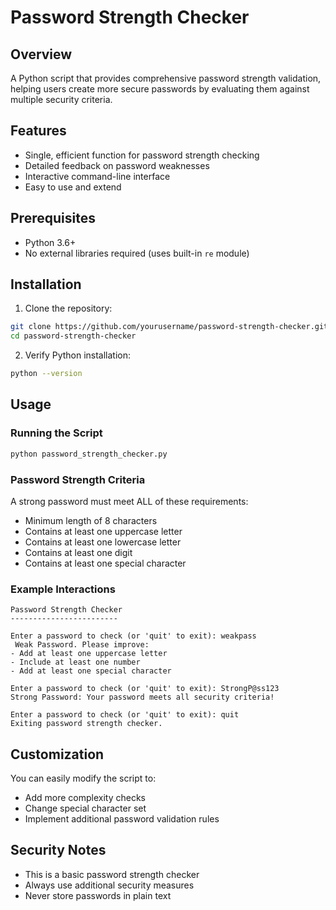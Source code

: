# Password Strength Checker

## Overview

A Python script that provides comprehensive password strength validation, helping users create more secure passwords by evaluating them against multiple security criteria.

## Features

- Single, efficient function for password strength checking
- Detailed feedback on password weaknesses
- Interactive command-line interface
- Easy to use and extend

## Prerequisites

- Python 3.6+
- No external libraries required (uses built-in `re` module)

## Installation

1. Clone the repository:
```bash
git clone https://github.com/yourusername/password-strength-checker.git
cd password-strength-checker
```

2. Verify Python installation:
```bash
python --version
```

## Usage

### Running the Script

```bash
python password_strength_checker.py
```

### Password Strength Criteria

A strong password must meet ALL of these requirements:
- Minimum length of 8 characters
- Contains at least one uppercase letter
- Contains at least one lowercase letter
- Contains at least one digit
- Contains at least one special character

### Example Interactions

```
Password Strength Checker
------------------------

Enter a password to check (or 'quit' to exit): weakpass
 Weak Password. Please improve:
- Add at least one uppercase letter
- Include at least one number
- Add at least one special character

Enter a password to check (or 'quit' to exit): StrongP@ss123
Strong Password: Your password meets all security criteria!

Enter a password to check (or 'quit' to exit): quit
Exiting password strength checker.
```

## Customization

You can easily modify the script to:
- Add more complexity checks
- Change special character set
- Implement additional password validation rules

## Security Notes

- This is a basic password strength checker
- Always use additional security measures
- Never store passwords in plain text
